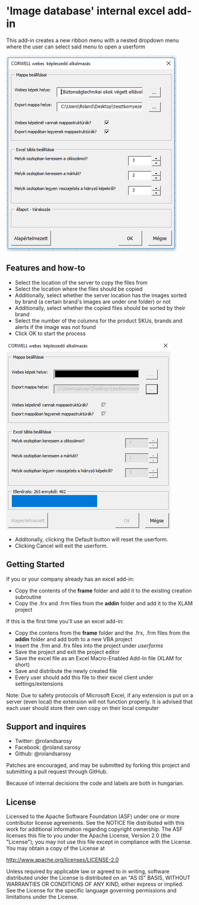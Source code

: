 'Image database' internal excel add-in
===================================

This add-in creates a new ribbon menu with a nested dropdown menu where the user can select said menu to open a userform  


![](github/img3.PNG)


Features and how-to
--------------

- Select the location of the server to copy the files from
- Select the location where the files should be copied
- Additionally, select whether the server location has the images sorted by brand (a certain brand's images are under one folder) or not
- Additionally, select whether the copied files should be sorted by their brand
- Select the number of the columns for the product SKUs, brands and alerts if the image was not found
- Click OK to start the process  
  
  
![](github/img4.png)  
  
  
- Additonally, clicking the Default button will reset the userform.
- Clicking Cancel will exit the userform.  

Getting Started
---------------

If you or your company already has an excel add-in:

- Copy the contents of the **frame** folder and add it to the existing creation subroutine
- Copy the .frx and .frm files from the **addin** folder and add it to the XLAM project

If this is the first time you'll use an excel add-in:

- Copy the contens from the **frame** folder and the .frx, .frm files from the **addin** folder and add both to a new VBA project
- Insert the .frm and .frx files into the project under *userforms*
- Save the project and exit the project editor
- Save the excel file as an Excel Macro-Enabled Add-In file (XLAM for short)
- Save and distribute the newly created file
- Every user should add this file to their excel client under settings/extensions

Note: Due to safety protocols of Microsoft Excel, if any extension is put on a server (even local) the extension will not function properly. It is advised that each user should store their own copy on their local computer

Support and inquires
--------------------

- Twitter: @rolandsarosy
- Facebook: @roland.sarosy
- Github: @rolandsarosy

Patches are encouraged, and may be submitted by forking this project and
submitting a pull request through GitHub.  
  
Because of internal decisions the code and labels are both in hungarian.

License
-------

Licensed to the Apache Software Foundation (ASF) under one or more contributor
license agreements.  See the NOTICE file distributed with this work for
additional information regarding copyright ownership.  The ASF licenses this
file to you under the Apache License, Version 2.0 (the "License"); you may not
use this file except in compliance with the License.  You may obtain a copy of
the License at

http://www.apache.org/licenses/LICENSE-2.0

Unless required by applicable law or agreed to in writing, software
distributed under the License is distributed on an "AS IS" BASIS, WITHOUT
WARRANTIES OR CONDITIONS OF ANY KIND, either express or implied.  See the
License for the specific language governing permissions and limitations under
the License.
